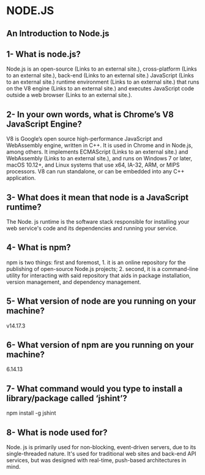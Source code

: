 # NODE.JS
## An Introduction to Node.js

## **1- What is node.js?**

Node.js is an open-source (Links to an external site.), cross-platform (Links to an external site.), back-end (Links to an external site.) JavaScript (Links to an external site.) runtime environment (Links to an external site.) that runs on the V8 engine (Links to an external site.) and executes JavaScript code outside a web browser (Links to an external site.). 

## **2- In your own words, what is Chrome’s V8 JavaScript Engine?**

V8 is Google’s open source high-performance JavaScript and WebAssembly engine, written in C++. It is used in Chrome and in Node.js, among others. It implements ECMAScript (Links to an external site.) and WebAssembly (Links to an external site.), and runs on Windows 7 or later, macOS 10.12+, and Linux systems that use x64, IA-32, ARM, or MIPS processors. V8 can run standalone, or can be embedded into any C++ application.

## **3- What does it mean that node is a JavaScript runtime?**

The Node. js runtime is the software stack responsible for installing your web service's code and its dependencies and running your service.

## **4- What is npm?**

npm is two things: first and foremost, 1. it is an online repository for the publishing of open-source Node.js projects; 2. second, it is a command-line utility for interacting with said repository that aids in package installation, version management, and dependency management.

## **5- What version of node are you running on your machine?**

v14.17.3

## **6- What version of npm are you running on your machine?** 

6.14.13

## **7- What command would you type to install a library/package called ‘jshint’?**

npm install -g jshint

## **8- What is node used for?**

Node. js is primarily used for non-blocking, event-driven servers, due to its single-threaded nature. It's used for traditional web sites and back-end API services, but was designed with real-time, push-based architectures in mind.